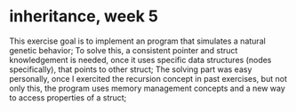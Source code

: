 # inheritance, week 5
This exercise goal is to implement an program that simulates a natural genetic behavior;
To solve this, a consistent pointer and struct knowledgement is needed, once it uses specific data structures (nodes specifically), that points to other struct;
The solving part was easy personally, once I exercited the recursion concept in past exercises, but not only this, the program uses memory management concepts and a new way to access properties of a struct;
 